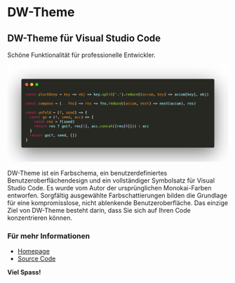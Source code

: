 # DW-Theme
## DW-Theme für Visual Studio Code
Schöne Funktionalität für professionelle Entwickler.

![alt text](Code.png)

DW-Theme ist ein Farbschema, ein benutzerdefiniertes Benutzeroberflächendesign und ein vollständiger Symbolsatz für Visual Studio Code. Es wurde vom Autor der ursprünglichen Monokai-Farben entworfen. Sorgfältig ausgewählte Farbschattierungen bilden die Grundlage für eine kompromisslose, nicht ablenkende Benutzeroberfläche. Das einzige Ziel von DW-Theme besteht darin, dass Sie sich auf Ihren Code konzentrieren können.

### Für mehr Informationen
* [Homepage](https://wetter.dev)
* [Source Code](https://github.com/davidwetter/vsc-theme)

**Viel Spass!**
